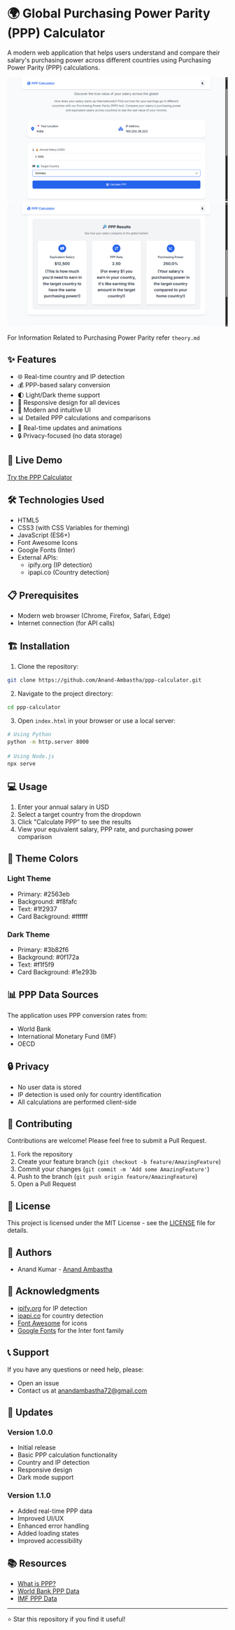 # 🌍 Global Purchasing Power Parity (PPP) Calculator

A modern web application that helps users understand and compare their salary's purchasing power across different countries using Purchasing Power Parity (PPP) calculations.

![PPP Calculator Screenshot](screenshot.png)
![PPP Calculator Screenshot](screenshot2.png)


For Information Related to Purchasing Power Parity refer `theory.md`


## ✨ Features

- 🌐 Real-time country and IP detection
- 💰 PPP-based salary conversion
- 🌓 Light/Dark theme support
- 📱 Responsive design for all devices
- 🎨 Modern and intuitive UI
- 📊 Detailed PPP calculations and comparisons
- 🔄 Real-time updates and animations
- 🔒 Privacy-focused (no data storage)

## 🚀 Live Demo

[Try the PPP Calculator](https://ppp-calculator1.netlify.app/)

## 🛠️ Technologies Used

- HTML5
- CSS3 (with CSS Variables for theming)
- JavaScript (ES6+)
- Font Awesome Icons
- Google Fonts (Inter)
- External APIs:
  - ipify.org (IP detection)
  - ipapi.co (Country detection)

## 📋 Prerequisites

- Modern web browser (Chrome, Firefox, Safari, Edge)
- Internet connection (for API calls)

## 🏗️ Installation

1. Clone the repository:
```bash
git clone https://github.com/Anand-Ambastha/ppp-calculator.git
```

2. Navigate to the project directory:
```bash
cd ppp-calculator
```

3. Open `index.html` in your browser or use a local server:
```bash
# Using Python
python -m http.server 8000

# Using Node.js
npx serve
```

## 💻 Usage

1. Enter your annual salary in USD
2. Select a target country from the dropdown
3. Click "Calculate PPP" to see the results
4. View your equivalent salary, PPP rate, and purchasing power comparison

## 🎨 Theme Colors

### Light Theme
- Primary: #2563eb
- Background: #f8fafc
- Text: #1f2937
- Card Background: #ffffff

### Dark Theme
- Primary: #3b82f6
- Background: #0f172a
- Text: #f1f5f9
- Card Background: #1e293b

## 📊 PPP Data Sources

The application uses PPP conversion rates from:
- World Bank
- International Monetary Fund (IMF)
- OECD

## 🔒 Privacy

- No user data is stored
- IP detection is used only for country identification
- All calculations are performed client-side

## 🤝 Contributing

Contributions are welcome! Please feel free to submit a Pull Request.

1. Fork the repository
2. Create your feature branch (`git checkout -b feature/AmazingFeature`)
3. Commit your changes (`git commit -m 'Add some AmazingFeature'`)
4. Push to the branch (`git push origin feature/AmazingFeature`)
5. Open a Pull Request

## 📝 License

This project is licensed under the MIT License - see the [LICENSE](LICENSE) file for details.

## 👥 Authors

- Anand Kumar - [Anand Ambastha](https://github.com/Anand-Ambastha)

## 🙏 Acknowledgments

- [ipify.org](https://www.ipify.org/) for IP detection
- [ipapi.co](https://ipapi.co/) for country detection
- [Font Awesome](https://fontawesome.com/) for icons
- [Google Fonts](https://fonts.google.com/) for the Inter font family

## 📞 Support

If you have any questions or need help, please:
- Open an issue
- Contact us at anandambastha72@gmail.com

## 🔄 Updates

### Version 1.0.0
- Initial release
- Basic PPP calculation functionality
- Country and IP detection
- Responsive design
- Dark mode support

### Version 1.1.0
- Added real-time PPP data
- Improved UI/UX
- Enhanced error handling
- Added loading states
- Improved accessibility

## 📚 Resources

- [What is PPP?](https://www.investopedia.com/terms/p/purchasingpower.asp)
- [World Bank PPP Data](https://data.worldbank.org/indicator/PA.NUS.PPP)
- [IMF PPP Data](https://www.imf.org/en/Publications/WEO/weo-database/2023/April/weo-report)

---

⭐ Star this repository if you find it useful! 
